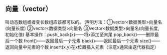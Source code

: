 ## 向量（vector）
叫动态数组或者变长数组应该都可以的。
声明方法：①vector<数据类型>向量名(向量长度)
				  ②vector<数据类型>向量名
				  ③vector<数据类型>向量名(向量长度,初始化值)
基本操作：push_back(x)——将x添加至末尾
				  pop_back()——删除最后一个数
				  front()——返回最后一个元素
				  back()——返回最后一个元素
				  size()——返回向量中元素的个数
				  insert(x,y)在x位置插入元素（注意x通常由迭代器指定）